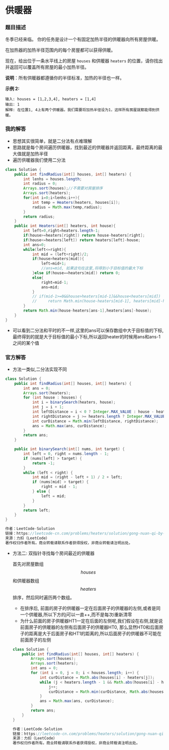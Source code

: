 # 供暖器

### 题目描述

冬季已经来临。 你的任务是设计一个有固定加热半径的供暖器向所有房屋供暖。

在加热器的加热半径范围内的每个房屋都可以获得供暖。

现在，给出位于一条水平线上的房屋 `houses` 和供暖器 `heaters` 的位置，请你找出并返回可以覆盖所有房屋的最小加热半径。

**说明**：所有供暖器都遵循你的半径标准，加热的半径也一样。

**示例 2:**

```
输入: houses = [1,2,3,4], heaters = [1,4]
输出: 1
解释: 在位置1, 4上有两个供暖器。我们需要将加热半径设为1，这样所有房屋就都能得到供暖。
```

### 我的解答

- 思想其实很简单，就是二分法有点难理解
- 思路就是每个房间遍历供暖器，找到最近的供暖器并返回距离，最终距离的最大值就是加热半径
- 遍历供暖器我们使用二分法

```java
class Solution {
    public int findRadius(int[] houses, int[] heaters) {
        int lenhs = houses.length;
        int radius = 0;
        Arrays.sort(houses);//不需要对房屋排序
        Arrays.sort(heaters);
        for(int i=0;i<lenhs;i++){
            int temp = Heaters(heaters, houses[i]);
            radius = Math.max(temp,radius);
        }
        return radius;
    }
    public int Heaters(int[] heaters, int house){
        int left=0,right=heaters.length-1;
        if(house>=heaters[right]) return house-heaters[right];
        if(house<=heaters[left]) return heaters[left]-house;
        int ans=0;
        while(left<=right){
            int mid = (left+right)/2;
            if(house>heaters[mid]){
                left=mid+1;
                //ans=mid, 如果这句在这里,将得到小于目标值的最大下标
            }else if(house==heaters[mid]) return 0;
            else{
                right=mid-1;
                ans=mid;
            }
            // if(mid-1>=0&&house>heaters[mid-1]&&house<heaters[mid]) 
            //     return Math.min(house-heaters[mid-1], heaters[mid]-house);
        }
        return Math.min(house-heaters[ans-1],heaters[ans]-house);
    }
}
```

- 可以看到二分法和平时的不一样,这里的ans可以保存数组中大于目标值的下标,最终得到的就是大于目标值的最小下标,所以返回heater的时候用ans和ans-1之间的某个值

### 官方解答

- 方法一类似,二分法实现不同

```java
class Solution {
    public int findRadius(int[] houses, int[] heaters) {
        int ans = 0;
        Arrays.sort(heaters);
        for (int house : houses) {
            int i = binarySearch(heaters, house);
            int j = i + 1;
            int leftDistance = i < 0 ? Integer.MAX_VALUE : house - heaters[i];
            int rightDistance = j >= heaters.length ? Integer.MAX_VALUE : heaters[j] - house;
            int curDistance = Math.min(leftDistance, rightDistance);
            ans = Math.max(ans, curDistance);
        }
        return ans;
    }

    public int binarySearch(int[] nums, int target) {
        int left = 0, right = nums.length - 1;
        if (nums[left] > target) {
            return -1;
        }
        while (left < right) {
            int mid = (right - left + 1) / 2 + left;
            if (nums[mid] > target) {
                right = mid - 1;
            } else {
                left = mid;
            }
        }
        return left;
    }
}

作者：LeetCode-Solution
链接：https://leetcode-cn.com/problems/heaters/solution/gong-nuan-qi-by-leetcode-solution-rwui/
来源：力扣（LeetCode）
著作权归作者所有。商业转载请联系作者获得授权，非商业转载请注明出处。
```

- 方法二: 双指针寻找每个房间最近的供暖器

  首先对房屋数组 $$\textit{houses} $$和供暖器数组$$ \textit{heaters} $$排序，然后同时遍历两个数组。

  - 在排序后, 前面的房子的供暖器一定在后面房子的供暖器的左侧,或者是同一个供暖器,所以下方的j可以一直++,而不是每次i重新清零
  - 为什么前面的房子供暖器HT1一定在后面的左侧呢,我们假设在右侧,就是说前面房子的供暖器的左侧有后面房子的供暖器HT0, 那么显然HT0和后面房子的距离是大于后面房子和HT1的距离的,所以后面房子的供暖器不可能在前面房子的左侧

  ```java
  class Solution {
      public int findRadius(int[] houses, int[] heaters) {
          Arrays.sort(houses);
          Arrays.sort(heaters);
          int ans = 0;
          for (int i = 0, j = 0; i < houses.length; i++) {
              int curDistance = Math.abs(houses[i] - heaters[j]);
              while (j < heaters.length - 1 && Math.abs(houses[i] - heaters[j]) >= Math.abs(houses[i] - heaters[j + 1])) {
                  j++;
                  curDistance = Math.min(curDistance, Math.abs(houses[i] - heaters[j]));
              }
              ans = Math.max(ans, curDistance);
          }
          return ans;
      }
  }
  
  作者：LeetCode-Solution
  链接：https://leetcode-cn.com/problems/heaters/solution/gong-nuan-qi-by-leetcode-solution-rwui/
  来源：力扣（LeetCode）
  著作权归作者所有。商业转载请联系作者获得授权，非商业转载请注明出处。
  ```

  

​	